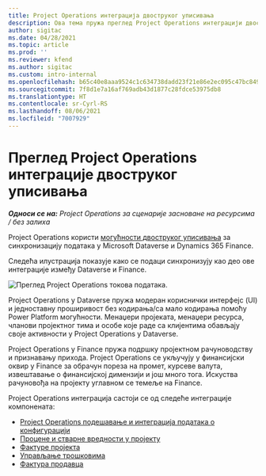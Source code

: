 ```yaml
---
title: Project Operations интеграција двоструког уписивања
description: Ова тема пружа преглед Project Operations интеграцији двоструког уписивања.
author: sigitac
ms.date: 04/28/2021
ms.topic: article
ms.prod: ''
ms.reviewer: kfend
ms.author: sigitac
ms.custom: intro-internal
ms.openlocfilehash: b65c40e8aaa9524c1c634738dadd23f21e86e2ec095c47bc849467c8806addbc
ms.sourcegitcommit: 7f8d1e7a16af769adb43d1877c28fdce53975db8
ms.translationtype: HT
ms.contentlocale: sr-Cyrl-RS
ms.lasthandoff: 08/06/2021
ms.locfileid: "7007929"
---
```

# <a name="project-operations-dual-write-integration-overview"></a>Преглед Project Operations интеграције двоструког уписивања

_**Односи се на:** Project Operations за сценарије засноване на ресурсима / без залиха_

Project Operations користи [могућности двоструког уписивања](/dynamics365/fin-ops-core/dev-itpro/data-entities/dual-write/dual-write-home-page) за синхронизацију података у Microsoft Dataverse и Dynamics 365 Finance.

Следећа илустрација показује како се подаци синхронизују као део ове интеграције између Dataverse и Finance.

![Преглед Project Operations токова података.](./media/ProjectOperationsFlows.jpg)

Project Operations у Dataverse пружа модеран кориснички интерфејс (UI) и једноставну проширивост без кодирања/са мало кодирања помоћу Power Platform могућности. Менаџери пројеката, менаџери ресурса, чланови пројектног тима и особе које раде са клијентима обављају своје активности у Project Operations у Dataverse.

Project Operations у Finance пружа подршку пројектном рачуноводству и признавању прихода. Project Operations се укључују у финансијски оквир у Finance за обрачун пореза на промет, курсеве валута, извештавање о финансијској димензији и још много тога. Искуства рачуновођа на пројекту углавном се темеље на Finance.

Project Operations интеграција састоји се од следеће интеграције компонената:


- [Project Operations подешавање и интеграција података о конфигурацији](resource-dual-write-setup-integration.md) 
- [Процене и стварне вредности у пројекту](resource-dual-write-estimates-actuals.md)
- [Фактуре пројекта](resource-dual-write-project-invoice.md)
- [Управљање трошковима](resource-dual-write-expense.md)
- [Фактура продавца](resource-dual-write-vendor-invoice.md)

